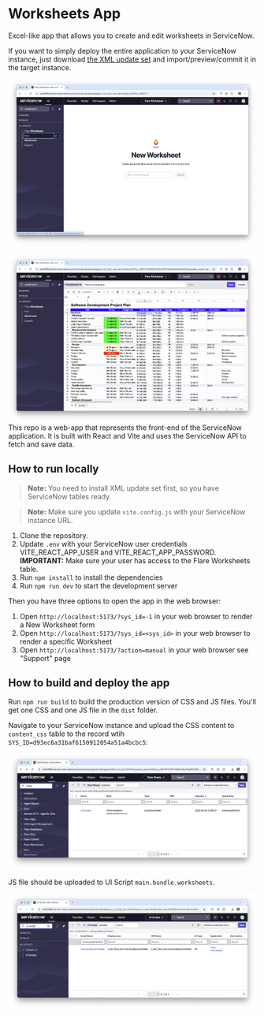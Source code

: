 # Worksheets App

Excel-like app that allows you to create and edit worksheets in ServiceNow.

If you want to simply deploy the entire application to your ServiceNow instance, just download [the XML update set](./Flare%20Worksheets%202025.xml.zip) and import/preview/commit it in the target instance.

![alt text](./assets/new.png)

![alt text](./assets/data.png)
This repo is a web-app that represents the front-end of the ServiceNow application. It is built with React and Vite and uses the ServiceNow API to fetch and save data.

## How to run locally

> **Note:** You need to install XML update set first, so you have ServiceNow tables ready.

> **Note:** Make sure you update `vite.config.js` with your ServiceNow instance URL.    

1. Clone the repository. 
2. Update `.env` with your ServiceNow user credentials VITE_REACT_APP_USER and VITE_REACT_APP_PASSWORD. **IMPORTANT:** Make sure your user has access to the Flare Worksheets table.
3. Run `npm install` to install the dependencies
4. Run `npm run dev` to start the development server

Then you have three options to open the app in the web browser:

1. Open `http://localhost:5173/?sys_id=-1` in your web browser to render a New Worksheet form
2. Open `http://localhost:5173/?sys_id=<sys_id>` in your web browser to render a specific Worksheet
3. Open `http://localhost:5173/?action=manual` in your web browser see "Support" page

## How to build and deploy the app

Run `npm run build` to build the production version of CSS and JS files. You'll get one CSS and one JS file in the `dist` folder.

Navigate to your ServiceNow instance and upload the CSS content to `content_css` table to the record wtih `SYS_ID=d93ec6a31baf6150912054a51a4bcbc5`:

![alt text](./assets/css.png)

JS file should be uploaded to UI Script `main.bundle.worksheets`.

![alt text](./assets/js.png)

















